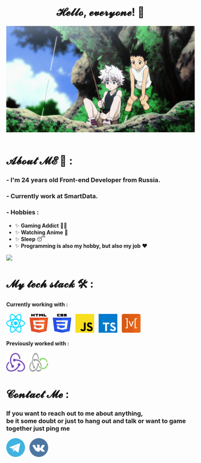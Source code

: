 # <div align='center'>𝓗𝓮𝓵𝓵𝓸, 𝓮𝓿𝓮𝓻𝔂𝓸𝓷𝓮! 👋</div>

<div align="center">
<img hight="300" width="700" alt="GIF" src="https://github.com/Dusha2k/Dusha2k/blob/main/assets/gifs/killua.gif?raw=true"/>
</div

</br>
</br>

# 𝓐𝓫𝓸𝓾𝓽 𝓜𝓔 💬 :

### - I'm 24 years old Front-end Developer from Russia.

### - Currently work at SmartData.

### - Hobbies :
- ✨ **Gaming Addict** 👨‍💻
- ✨ **Watching Anime** 👾
- ✨ **Sleep** 😴
- ✨ **Programming is also my hobby, but also my job** ❤

<img src="https://www.codewars.com/users/Dusha2k/badges/small" />

# 𝓜𝔂 𝓽𝓮𝓬𝓱 𝓼𝓽𝓪𝓬𝓴 🛠 :

**Currently working with :**
</br>
</br>
<img width=50 height=50 src="https://raw.githubusercontent.com/Dusha2k/Dusha2k/ac65494ca2739f7c5e5b8f643b2aa75ff9ed2234/assets/icons/react.svg"/>
&nbsp;
<img width=50 height=50 src="https://raw.githubusercontent.com/Dusha2k/Dusha2k/ac65494ca2739f7c5e5b8f643b2aa75ff9ed2234/assets/icons/html-5.svg"/>
&nbsp;
<img width=50 height=50 src="https://raw.githubusercontent.com/Dusha2k/Dusha2k/ac65494ca2739f7c5e5b8f643b2aa75ff9ed2234/assets/icons/css-3.svg"/>
&nbsp;
<img width=50 height=50 src="https://raw.githubusercontent.com/Dusha2k/Dusha2k/ac65494ca2739f7c5e5b8f643b2aa75ff9ed2234/assets/icons/javascript.svg"/>
&nbsp;
<img width=50 height=50 src="https://raw.githubusercontent.com/Dusha2k/Dusha2k/ac65494ca2739f7c5e5b8f643b2aa75ff9ed2234/assets/icons/typescript-icon.svg"/>
&nbsp;
<img width=50 height=50 src="https://raw.githubusercontent.com/Dusha2k/Dusha2k/ac65494ca2739f7c5e5b8f643b2aa75ff9ed2234/assets/icons/mobx.svg"/>
</br>
</br>
**Previously worked with :**
</br>
</br>
<img width=50 height=50 src="https://raw.githubusercontent.com/Dusha2k/Dusha2k/ac65494ca2739f7c5e5b8f643b2aa75ff9ed2234/assets/icons/redux.svg"/>
&nbsp;
<img width=50 height=50 src="https://raw.githubusercontent.com/Dusha2k/Dusha2k/ac65494ca2739f7c5e5b8f643b2aa75ff9ed2234/assets/icons/redux-saga.svg"/>

# 𝓒𝓸𝓷𝓽𝓪𝓬𝓽 𝓜𝓮 :

### If you want to reach out to me about anything, </br> be it some doubt or just to hang out and talk or want to game together just ping me

<a href="https://t.me/Dusha2k"><img width=50 height=50  src="https://raw.githubusercontent.com/Dusha2k/Dusha2k/ac65494ca2739f7c5e5b8f643b2aa75ff9ed2234/assets/icons/telegram.svg"/></a>
&nbsp;
<a href="https://vk.com/fckurmom"><img width=50 height=50  src="https://github.com/Dusha2k/Dusha2k/blob/main/assets/icons/vk.png?raw=true"/></a>
